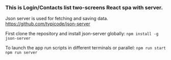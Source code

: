 ### This is Login/Contacts list two-screens React spa with server.

Json server is used for fetching and saving data.
https://github.com/typicode/json-server

First clone the repository and install json-server globally: 
<code>npm install -g json-server</code>

To launch the app run scripts in different terminals or parallel:
<code>npm run start</code>
<code>npm run server</code>





